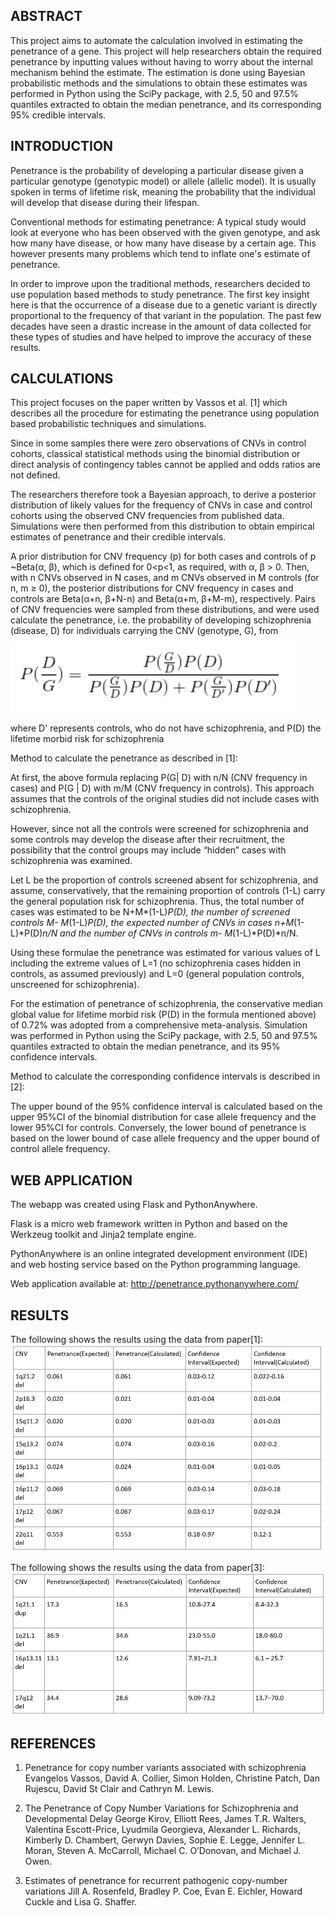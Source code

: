 ## ABSTRACT

This project aims to automate the calculation involved in estimating the penetrance of a gene. This project will help researchers obtain the required penetrance by inputting values without having to worry about the internal mechanism behind the estimate.
The estimation is done using Bayesian probabilistic methods and the simulations to obtain these estimates was performed in Python using the SciPy package, with 2.5, 50 and 97.5% quantiles extracted to obtain the median penetrance, and its corresponding 95% credible intervals.

## INTRODUCTION

Penetrance is the probability of developing a particular disease given a particular genotype (genotypic model) or allele (allelic model). It is usually spoken in terms of lifetime risk, meaning the probability that the individual will develop that disease during their lifespan.
 
Conventional methods for estimating penetrance:
A typical study would look at everyone who has been observed with the given genotype, and ask how many have disease, or how many have disease by a certain age. This however presents many problems which tend to inflate one's estimate of penetrance.
 
In order to improve upon the traditional methods, researchers decided to use population based methods to study penetrance. The first key insight here is that the occurrence of a disease due to a genetic variant is directly proportional to the frequency of that variant in the population. The past few decades have seen a drastic increase in the amount of data collected for these types of studies and have helped to improve the accuracy of these results.

## CALCULATIONS

This project focuses on the paper written by Vassos et al. [1]  which describes all the procedure for estimating the penetrance using population based probabilistic techniques and simulations.

Since in some samples there were zero observations of CNVs in control cohorts, classical statistical methods using the binomial distribution or direct analysis of contingency tables cannot be applied and odds ratios are not defined.

 The researchers therefore took a Bayesian approach, to derive a posterior distribution of likely values for the frequency of CNVs in case and control cohorts using the observed CNV frequencies from published data. Simulations were then performed from this distribution to obtain empirical estimates of penetrance and their credible intervals.

A prior distribution for CNV frequency (p) for both cases and controls of p ~Beta(α, β), which is defined for 0<p<1, as required, with α, β > 0. Then, with n CNVs observed in N cases, and m CNVs observed in M controls (for n, m ≥ 0), the posterior distributions for CNV frequency in cases and controls are Beta(α+n, β+N-n) and Beta(α+m, β+M-m), respectively. Pairs of CNV frequencies were sampled from these distributions, and were used calculate the penetrance, i.e. the probability of developing schizophrenia (disease, D) for individuals carrying the CNV (genotype, G), from

![Results](/images/Bayes_Formula.jpg)

where D' represents controls, who do not have schizophrenia, and P(D) the lifetime morbid risk for schizophrenia

Method to calculate the penetrance as described in [1]:

At first, the above formula replacing P(G| D) with n/N (CNV frequency in
cases) and P(G | D) with m/M (CNV frequency in controls). This approach assumes that
the controls of the original studies did not include cases with schizophrenia.

 However, since not all the controls were screened for schizophrenia and some controls may develop the disease after their recruitment, the possibility that the control groups may include “hidden” cases with schizophrenia was examined.

 Let L be the proportion of controls screened absent for schizophrenia, and assume, conservatively, that the remaining proportion of controls (1-L) carry the general population risk for schizophrenia. Thus, the total number of cases was estimated to be N+M*(1-L)*P(D), the number of screened controls M- M*(1-L)*P(D), the expected number of CNVs in cases n+M*(1-L)*P(D)*n/N and the number of CNVs in controls m- M*(1-L)*P(D)*n/N.

 Using these formulae the penetrance was estimated for various values of L including the extreme values of L=1 (no schizophrenia cases hidden in controls, as assumed previously) and L=0 (general population controls, unscreened for schizophrenia).

For the estimation of penetrance of schizophrenia, the conservative median global value for lifetime morbid risk (P(D) in the formula mentioned above) of 0.72% was adopted from a comprehensive meta-analysis. Simulation was performed in Python using the SciPy package, with 2.5, 50 and 97.5% quantiles extracted to obtain the median penetrance, and its 95% confidence intervals.

Method to calculate the corresponding confidence intervals is described in [2]:

The upper bound of the 95% confidence interval is calculated based on the upper 95%CI of the binomial distribution for case allele frequency and the lower 95%CI for controls. Conversely, the lower bound of penetrance is based on the lower bound of case allele frequency and the upper bound of control allele frequency.

## WEB APPLICATION

The webapp was created using Flask and PythonAnywhere.
 
Flask is a micro web framework written in Python and based on the Werkzeug toolkit and Jinja2 template engine.
 
PythonAnywhere is an online integrated development environment (IDE) and web hosting service based on the Python programming language.

Web application available at: http://penetrance.pythonanywhere.com/


## RESULTS

The following shows the results using the data from paper[1]:
![Results](/images/Results1.jpg)
 
The following shows the results using the data from paper[3]:
![Results](/images/Results2.jpg)


## REFERENCES


1.	Penetrance for copy number variants associated with schizophrenia
Evangelos Vassos, David A. Collier, Simon Holden, Christine Patch, Dan Rujescu, David St Clair and Cathryn M. Lewis.

2.	The Penetrance of Copy Number Variations for Schizophrenia and Developmental Delay
George Kirov, Elliott Rees, James T.R. Walters, Valentina Escott-Price, Lyudmila Georgieva, Alexander L. Richards, Kimberly D. Chambert, Gerwyn Davies, Sophie E. Legge, Jennifer L. Moran, Steven A. McCarroll, Michael C. O’Donovan, and Michael J. Owen.

3.	Estimates of penetrance for recurrent pathogenic copy-number variations
Jill A. Rosenfeld, Bradley P. Coe, Evan E. Eichler, Howard Cuckle and Lisa G. Shaffer.





